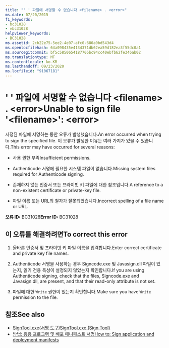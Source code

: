 ```yaml
---
title: "' ' 파일에 서명할 수 없습니다 <filename> . <error>"
ms.date: 07/20/2015
f1_keywords:
- bc31028
- vbc31028
helpviewer_keywords:
- BC31028
ms.assetid: 2cb22e75-5ee2-4e07-afc0-680a0bd543d4
ms.openlocfilehash: 64a098435e4134371db62ea59d182ea3f55dc0a1
ms.sourcegitcommit: bf5c5850654187705bc94cc40ebfb62fe346ab02
ms.translationtype: MT
ms.contentlocale: ko-KR
ms.lasthandoff: 09/23/2020
ms.locfileid: "91067181"
---
```

# <a name="unable-to-sign-file-filename-error"></a><span data-ttu-id="f582b-102">' ' 파일에 서명할 수 없습니다 \<filename> . \<error></span><span class="sxs-lookup"><span data-stu-id="f582b-102">Unable to sign file '\<filename>': \<error></span></span>

<span data-ttu-id="f582b-103">지정된 파일에 서명하는 동안 오류가 발생했습니다.</span><span class="sxs-lookup"><span data-stu-id="f582b-103">An error occurred when trying to sign the specified file.</span></span> <span data-ttu-id="f582b-104">이 오류가 발생한 이유는 여러 가지가 있을 수 있습니다.</span><span class="sxs-lookup"><span data-stu-id="f582b-104">This error may have occurred for several reasons:</span></span>  
  
- <span data-ttu-id="f582b-105">사용 권한 부족</span><span class="sxs-lookup"><span data-stu-id="f582b-105">Insufficient permissions.</span></span>  
  
- <span data-ttu-id="f582b-106">Authenticode 서명에 필요한 시스템 파일이 없습니다.</span><span class="sxs-lookup"><span data-stu-id="f582b-106">Missing system files required for Authenticode signing.</span></span>  
  
- <span data-ttu-id="f582b-107">존재하지 않는 인증서 또는 프라이빗 키 파일에 대한 참조입니다.</span><span class="sxs-lookup"><span data-stu-id="f582b-107">A reference to a non-existent certificate or private-key file.</span></span>  
  
- <span data-ttu-id="f582b-108">파일 이름 또는 URL의 철자가 잘못되었습니다.</span><span class="sxs-lookup"><span data-stu-id="f582b-108">Incorrect spelling of a file name or URL.</span></span>  
  
 <span data-ttu-id="f582b-109">**오류 ID:** BC31028</span><span class="sxs-lookup"><span data-stu-id="f582b-109">**Error ID:** BC31028</span></span>  
  
## <a name="to-correct-this-error"></a><span data-ttu-id="f582b-110">이 오류를 해결하려면</span><span class="sxs-lookup"><span data-stu-id="f582b-110">To correct this error</span></span>  
  
1. <span data-ttu-id="f582b-111">올바른 인증서 및 프라이빗 키 파일 이름을 입력합니다.</span><span class="sxs-lookup"><span data-stu-id="f582b-111">Enter correct certificate and private key file names.</span></span>  
  
2. <span data-ttu-id="f582b-112">Authenticode 서명을 사용하는 경우 Signcode.exe 및 Javasign.dll 파일이 있는지, 읽기 전용 특성이 설정되지 않았는지 확인합니다.</span><span class="sxs-lookup"><span data-stu-id="f582b-112">If you are using Authenticode signing, check that the files, Signcode.exe and Javasign.dll, are present, and that their read-only attribute is not set.</span></span>  
  
3. <span data-ttu-id="f582b-113">파일에 대한 `Write` 권한이 있는지 확인합니다.</span><span class="sxs-lookup"><span data-stu-id="f582b-113">Make sure you have `Write` permission to the file.</span></span>  
  
## <a name="see-also"></a><span data-ttu-id="f582b-114">참조</span><span class="sxs-lookup"><span data-stu-id="f582b-114">See also</span></span>

- [<span data-ttu-id="f582b-115">SignTool.exe(서명 도구)</span><span class="sxs-lookup"><span data-stu-id="f582b-115">SignTool.exe (Sign Tool)</span></span>](../../framework/tools/signtool-exe.md)
- [<span data-ttu-id="f582b-116">방법: 응용 프로그램 및 배포 매니페스트 서명</span><span class="sxs-lookup"><span data-stu-id="f582b-116">How to: Sign application and deployment manifests</span></span>](/visualstudio/ide/how-to-sign-application-and-deployment-manifests)
